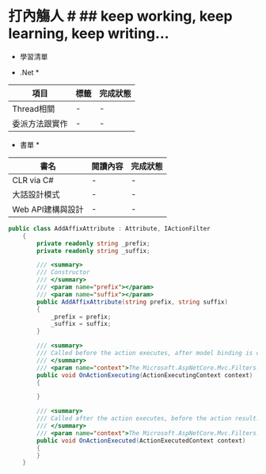 # 打內觴人 # ## keep working, keep learning, keep writing... ##

* 學習清單

* .Net *
 
|項目|標籤|完成狀態|
|----|----|-------|
|Thread相關|-|-|
|委派方法跟實作|-|-|


* 書單 *
 
|書名|閱讀內容|完成狀態|
|----|----|-------|
|CLR via C#|-|-|
|大話設計模式|-|-|
|Web API建構與設計|-|-|


``` C#
public class AddAffixAttribute : Attribute, IActionFilter
    {
        private readonly string _prefix;
        private readonly string _suffix;

        /// <summary>
        /// Constructor
        /// </summary>
        /// <param name="prefix"></param>
        /// <param name="suffix"></param>
        public AddAffixAttribute(string prefix, string suffix)
        {
            _prefix = prefix;
            _suffix = suffix;
        }

        /// <summary>
        /// Called before the action executes, after model binding is complete.
        /// </summary>
        /// <param name="context">The Microsoft.AspNetCore.Mvc.Filters.ActionExecutedContext.</param>
        public void OnActionExecuting(ActionExecutingContext context)
        {

        }

        /// <summary>
        /// Called after the action executes, before the action result.
        /// </summary>
        /// <param name="context">The Microsoft.AspNetCore.Mvc.Filters.ActionExecutedContext.</param>
        public void OnActionExecuted(ActionExecutedContext context)
        {
        }
    }
```
